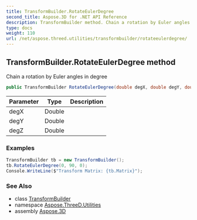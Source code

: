```yaml
---
title: TransformBuilder.RotateEulerDegree
second_title: Aspose.3D for .NET API Reference
description: TransformBuilder method. Chain a rotation by Euler angles in degree
type: docs
weight: 110
url: /net/aspose.threed.utilities/transformbuilder/rotateeulerdegree/
---
```

## TransformBuilder.RotateEulerDegree method

Chain a rotation by Euler angles in degree

```csharp
public TransformBuilder RotateEulerDegree(double degX, double degY, double degZ)
```

| Parameter | Type | Description |
| --- | --- | --- |
| degX | Double |  |
| degY | Double |  |
| degZ | Double |  |

### Examples

```csharp
TransformBuilder tb = new TransformBuilder();
tb.RotateEulerDegree(0, 90, 0);
Console.WriteLine($"Transform Matrix: {tb.Matrix}");
```

### See Also

* class [TransformBuilder](../)
* namespace [Aspose.ThreeD.Utilities](../../../aspose.threed.utilities/)
* assembly [Aspose.3D](../../../)


